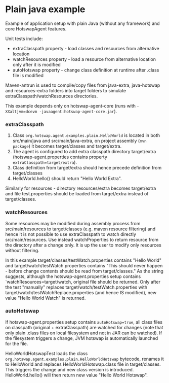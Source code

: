 Plain java example
==================

Example of application setup with plain Java (without any framework) and core HotswapAgent features.

Unit tests include:

* extraClasspath property - load classes and resources from alternative location 
* watchResources property - load a resource from alternative location only after it is modified
* autoHotswap property - change class definition at runtime after .class file is modified

Maven-antrun is used to compile/copy files from java-extra, java-hotswap and resources-extra folders into 
target folders to simulate extraClasspath/watchResources directories.

This example depends only on hotswap-agent-core (runs with `-XXaltjvm=dcevm -javaagent:hotswap-agent-core.jar`).

### extraClasspath

1. Class `org.hotswap.agent.examples.plain.HelloWorld` is located in both src/main/java and src/main/java-extra, 
on project assembly (`mvn package`) it becomes target/classes and target/extra. 
1. The agent is configured to add extra classpath directory target/extra 
(hotswap-agent.properties contains property `extraClasspath=target/extra`). 
1. Class definition from target/extra  should hence precede definition from target/classes 
1. HelloWorld.hello() should return "Hello World Extra".

Similarly for resources - directory resources/extra becomes target/extra and file test.properties should
be loaded from target/extra instead of target/classes.

### watchResources
Some resources may be modified during assembly process from src/main/resources to target/classes (e.g. maven resource
filtering) and hence it is not possible to use extraClasspath to watch directly src/main/resources. Use instead
watchProperties to return resource from the directory after a change only. It is up the user to modify only resources
without filtering.

In this example target/classes/testWatch.properties contains "Hello World" and target/watch/testWatch.properties
contains "This should never happen - before change contents should be read from target/classes." As the string
suggests, although the hotswap-agent.properties setup contains `watchResources=target/watch, original file
should be returned. Only after the test "manually" replaces target/watch/testWatch.properties with 
target/watch/testWatchReplace.properties (and hence IS modified), new value "Hello World Watch" is returned.

### autoHotswap
If hotswap-agent.properties setup contains `autoHotswap=true`, all class files on classpath (original + 
extraClasspath) are watched for changes (note that only plain .class files on local filesystem and not in JAR can
be watched). If the filesystem triggers a change, JVM hotswap is automatically launched for the file.
 
HelloWorldHotswapTest loads the class `org.hotswap.agent.examples.plain.HelloWorldHotswap` bytecode, renames
it to HelloWorld and replaces HelloWorldHotswap.class file in target/classes. This triggers the change
and new class version is introduced. HelloWorld.hello() will then return new value "Hello World Hotswap".
 